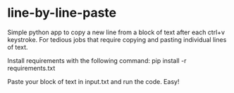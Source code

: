 # line-by-line-paste
Simple python app to copy a new line from a block of text after each ctrl+v keystroke. For tedious jobs that require copying and pasting individual lines of text.


Install requirements with the following command:
pip install -r requirements.txt

Paste your block of text in input.txt and run the code. Easy!

